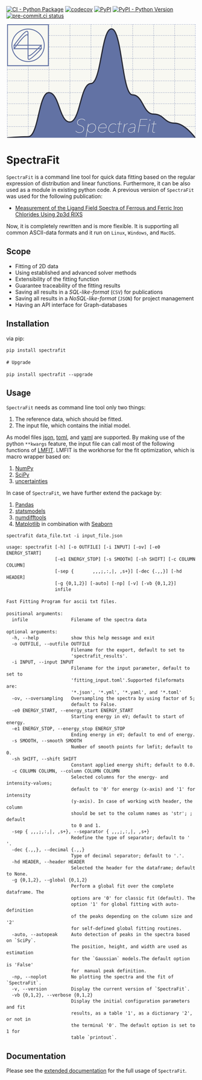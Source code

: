 [![CI - Python Package](https://github.com/Anselmoo/spectrafit/actions/workflows/python-ci.yml/badge.svg?branch=main)](https://github.com/Anselmoo/spectrafit/actions/workflows/python-ci.yml)
[![codecov](https://codecov.io/gh/Anselmoo/spectrafit/branch/main/graph/badge.svg?token=pNIMKwWsO2)](https://codecov.io/gh/Anselmoo/spectrafit)
[![PyPI](https://img.shields.io/pypi/v/spectrafit?logo=PyPi&logoColor=yellow)](https://pypi.org/project/spectrafit/)
[![PyPI - Python Version](https://img.shields.io/pypi/pyversions/spectrafit?color=gree&logo=Python&logoColor=yellow)](https://pypi.org/project/spectrafit/)
[![pre-commit.ci status](https://results.pre-commit.ci/badge/github/Anselmoo/spectrafit/main.svg)](https://results.pre-commit.ci/latest/github/Anselmoo/spectrafit/main)

<p align="center">
<img src="https://github.com/Anselmoo/spectrafit/blob/c5f7ee05e5610fb8ef4e237a88f62977b6f832e5/docs/images/spectrafit_synopsis.png?raw=true">
</p>

# SpectraFit

`SpectraFit` is a command line tool for quick data fitting based on the regular
expression of distribution and linear functions. Furthermore, it can be also
used as a module in existing python code. A previous version of `SpectraFit` was
used for the following publication:

- [Measurement of the Ligand Field Spectra of Ferrous and Ferric Iron Chlorides Using 2p3d RIXS](https://pubs.acs.org/doi/abs/10.1021/acs.inorgchem.7b00940)

Now, it is completely rewritten and is more flexible. It is supporting all
common ASCII-data formats and it run on `Linux`, `Windows`, and `MacOS`.

## Scope

- Fitting of 2D data
- Using established and advanced solver methods
- Extensibility of the fitting function
- Guarantee traceability of the fitting results
- Saving all results in a _SQL-like-format_ (`CSV`) for publications
- Saving all results in a _NoSQL-like-format_ (`JSON`) for project management
- Having an API interface for Graph-databases

## Installation

via pip:

```shell
pip install spectrafit

# Upgrade

pip install spectrafit --upgrade
```

## Usage

`SpectraFit` needs as command line tool only two things:

1. The reference data, which should be fitted.
2. The input file, which contains the initial model.

As model files [json](https://en.wikipedia.org/wiki/JSON),
[toml](https://en.wikipedia.org/wiki/TOML), and
[yaml](https://en.wikipedia.org/wiki/YAML) are supported. By making use of the
python `**kwargs` feature, the input file can call most of the following
functions of [LMFIT](https://lmfit.github.io/lmfit-py/index.html). LMFIT is the
workhorse for the fit optimization, which is macro wrapper based on:

1. [NumPy](https://www.numpy.org/)
2. [SciPy](https://www.scipy.org/)
3. [uncertainties](https://pythonhosted.org/uncertainties/)

In case of `SpectraFit`, we have further extend the package by:

1. [Pandas](https://pandas.pydata.org/)
2. [statsmodels](https://www.statsmodels.org/stable/index.html)
3. [numdifftools](https://github.com/pbrod/numdifftools)
4. [Matplotlib](https://matplotlib.org/) in combination with
   [Seaborn](https://seaborn.pydata.org/)

```shell
spectrafit data_file.txt -i input_file.json
```

```shell
usage: spectrafit [-h] [-o OUTFILE] [-i INPUT] [-ov] [-e0 ENERGY_START]
                  [-e1 ENERGY_STOP] [-s SMOOTH] [-sh SHIFT] [-c COLUMN COLUMN]
                  [-sep {       ,,,;,:,|, ,s+}] [-dec {.,,}] [-hd HEADER]
                  [-g {0,1,2}] [-auto] [-np] [-v] [-vb {0,1,2}]
                  infile

Fast Fitting Program for ascii txt files.

positional arguments:
  infile                Filename of the spectra data

optional arguments:
  -h, --help            show this help message and exit
  -o OUTFILE, --outfile OUTFILE
                        Filename for the export, default to set to
                        'spectrafit_results'.
  -i INPUT, --input INPUT
                        Filename for the input parameter, default to set to
                        'fitting_input.toml'.Supported fileformats are:
                        '*.json', '*.yml', '*.yaml', and '*.toml'
  -ov, --oversampling   Oversampling the spectra by using factor of 5;
                        default to False.
  -e0 ENERGY_START, --energy_start ENERGY_START
                        Starting energy in eV; default to start of energy.
  -e1 ENERGY_STOP, --energy_stop ENERGY_STOP
                        Ending energy in eV; default to end of energy.
  -s SMOOTH, --smooth SMOOTH
                        Number of smooth points for lmfit; default to 0.
  -sh SHIFT, --shift SHIFT
                        Constant applied energy shift; default to 0.0.
  -c COLUMN COLUMN, --column COLUMN COLUMN
                        Selected columns for the energy- and intensity-values;
                        default to '0' for energy (x-axis) and '1' for intensity
                        (y-axis). In case of working with header, the column
                        should be set to the column names as 'str'; ; default
                        to 0 and 1.
  -sep { ,,,;,:,|, ,s+}, --separator { ,,,;,:,|, ,s+}
                        Redefine the type of separator; default to ' '.
  -dec {.,,}, --decimal {.,,}
                        Type of decimal separator; default to '.'.
  -hd HEADER, --header HEADER
                        Selected the header for the dataframe; default to None.
  -g {0,1,2}, --global {0,1,2}
                        Perform a global fit over the complete dataframe. The
                        options are '0' for classic fit (default). The
                        option '1' for global fitting with auto-definition
                        of the peaks depending on the column size and '2'
                        for self-defined global fitting routines.
  -auto, --autopeak     Auto detection of peaks in the spectra based on `SciPy`.
                        The position, height, and width are used as estimation
                        for the `Gaussian` models.The default option is 'False'
                        for  manual peak definition.
  -np, --noplot         No plotting the spectra and the fit of `SpectraFit`.
  -v, --version         Display the current version of `SpectraFit`.
  -vb {0,1,2}, --verbose {0,1,2}
                        Display the initial configuration parameters and fit
                        results, as a table '1', as a dictionary '2', or not in
                        the terminal '0'. The default option is set to 1 for
                        table `printout`.
```

## Documentation

Please see the [extended documentation](https://anselmoo.github.io/spectrafit/)
for the full usage of `SpectraFit`.
